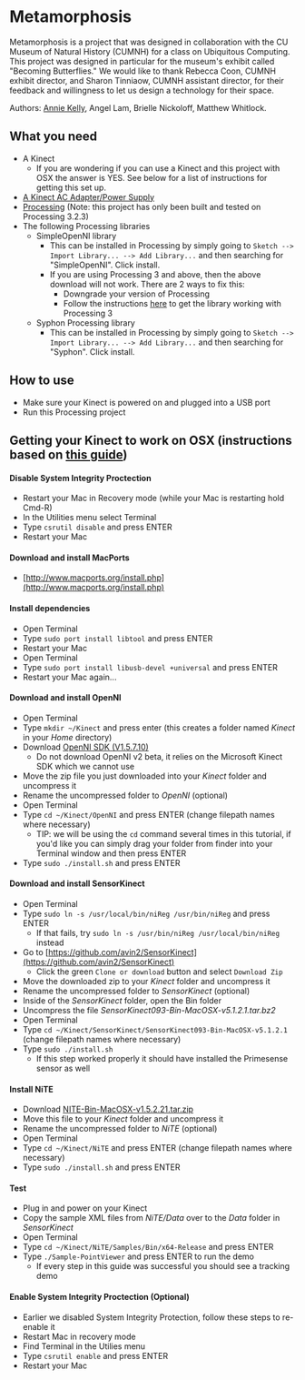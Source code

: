 # Metamorphosis
Metamorphosis is a project that was designed in collaboration with the CU Museum of Natural History (CUMNH) for a class on Ubiquitous Computing. This project was designed in particular for the museum's exhibit called "Becoming Butterflies." We would like to thank Rebecca Coon, CUMNH exhibit director, and Sharon Tinniaow, CUMNH assistant director, for their feedback and willingness to let us design a technology for their space.

Authors: [Annie Kelly](http://technopagan.net/), Angel Lam, Brielle Nickoloff, Matthew Whitlock.

## What you need  
* A Kinect
    * If you are wondering if you can use a Kinect and this project with OSX the answer is YES. See below for a list of instructions for getting this set up.
* [A Kinect AC Adapter/Power Supply](https://www.amazon.com/gp/product/B004IXRXGY/ref=oh_aui_detailpage_o02_s00?ie=UTF8&psc=1)
* [Processing](https://processing.org/) (Note: this project has only been built and tested on Processing 3.2.3)
* The following Processing libraries
    * SimpleOpenNI library 
        * This can be installed in Processing by simply going to `Sketch --> Import Library... --> Add Library...` and then searching for "SimpleOpenNI". Click install.
        * If you are using Processing 3 and above, then the above download will not work. There are 2 ways to fix this:
            * Downgrade your version of Processing
            * Follow the instructions [here](https://www.toomanybees.com/storytime/simple-open-ni) to get the library working with Processing 3
    * Syphon Processing library
        * This can be installed in Processing by simply going to `Sketch --> Import Library... --> Add Library...` and then searching for "Syphon". Click install.
    
## How to use
* Make sure your Kinect is powered on and plugged into a USB port
* Run this Processing project
    
## Getting your Kinect to work on OSX (instructions based on [this guide](https://creativevreality.wordpress.com/2016/01/26/setting-up-the-kinect-on-osx-el-capitan/))

#### Disable System Integrity Proctection
* Restart your Mac in Recovery mode (while your Mac is restarting hold Cmd-R)
* In the Utilities menu select Terminal
* Type `csrutil disable` and press ENTER
* Restart your Mac

#### Download and install MacPorts
* [http://www.macports.org/install.php](http://www.macports.org/install.php)

#### Install dependencies
* Open Terminal
* Type `sudo port install libtool` and press ENTER
* Restart your Mac
* Open Terminal
* Type `sudo port install libusb-devel +universal` and press ENTER
* Restart your Mac again...

#### Download and install OpenNI
* Open Terminal
* Type `mkdir ~/Kinect` and press enter (this creates a folder named _Kinect_ in your _Home_ directory)
* Download [OpenNI SDK (V1.5.7.10)](https://mega.nz/#!yJwg1DJS!uJiLY4180QGXjKp7sze8S3eDVU71NHiMrXRq0TA7QpU)
    * Do not download OpenNI v2 beta, it relies on the Microsoft Kinect SDK which we cannot use
* Move the zip file you just downloaded into your _Kinect_ folder and uncompress it
* Rename the uncompressed folder to _OpenNI_ (optional)
* Open Terminal
* Type `cd ~/Kinect/OpenNI` and press ENTER (change filepath names where necessary)
    * TIP: we will be using the `cd` command several times in this tutorial, if you'd like you can simply drag your folder from finder into your Terminal window and then press ENTER
* Type `sudo ./install.sh` and press ENTER
    
#### Download and install SensorKinect
* Open Terminal
* Type `sudo ln -s /usr/local/bin/niReg /usr/bin/niReg` and press ENTER
    * If that fails, try `sudo ln -s /usr/bin/niReg /usr/local/bin/niReg` instead
* Go to [https://github.com/avin2/SensorKinect](https://github.com/avin2/SensorKinect) 
    * Click the green `Clone or download` button and select `Download Zip`
* Move the downloaded zip to your _Kinect_ folder and uncompress it
* Rename the uncompressed folder to _SensorKinect_ (optional)
* Inside of the _SensorKinect_ folder, open the Bin folder
* Uncompress the file _SensorKinect093-Bin-MacOSX-v5.1.2.1.tar.bz2_
* Open Terminal
* Type `cd ~/Kinect/SensorKinect/SensorKinect093-Bin-MacOSX-v5.1.2.1` (change filepath names where necessary)
* Type `sudo ./install.sh`
    * If this step worked properly it should have installed the Primesense sensor as well
  
#### Install NiTE
* Download [NITE-Bin-MacOSX-v1.5.2.21.tar.zip](https://onedrive.live.com/?cid=33B0FE678911B037&id=33B0FE678911B037%21573&parId=33B0FE678911B037%21574&action=locate)
* Move this file to your _Kinect_ folder and uncompress it
* Rename the uncompressed folder to _NiTE_ (optional)
* Open Terminal
* Type `cd ~/Kinect/NiTE` and press ENTER (change filepath names where necessary)
* Type `sudo ./install.sh` and press ENTER

#### Test
* Plug in and power on your Kinect
* Copy the sample XML files from _NiTE/Data_ over to the _Data_ folder in _SensorKinect_
* Open Terminal
* Type `cd ~/Kinect/NiTE/Samples/Bin/x64-Release` and press ENTER
* Type `./Sample-PointViewer` and press ENTER to run the demo
    * If every step in this guide was successful you should see a tracking demo
  
#### Enable System Integrity Proctection (Optional)
* Earlier we disabled System Integrity Protection, follow these steps to re-enable it
* Restart Mac in recovery mode
* Find Terminal in the Utilies menu
* Type `csrutil enable` and press ENTER
* Restart your Mac